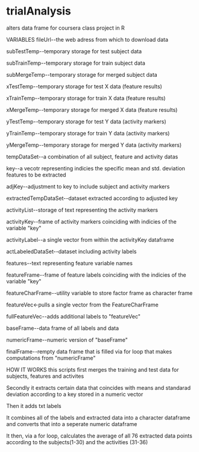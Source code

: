 trialAnalysis
=============

alters data frame for coursera class project in R

VARIABLES
fileUrl--the web adress from which to download data

subTestTemp--temporary storage for test subject data

subTrainTemp--temporary storage for train subject data

subMergeTemp--temporary storage for merged subject data

xTestTemp--temporary storage for test X data (feature results)

xTrainTemp--temporary storage for train X data (feature results)

xMergeTemp--temporary storage for merged X data (feature results)

yTestTemp--temporary storage for test Y data (activity markers)

yTrainTemp--temporary storage for train Y data (activity markers)

yMergeTemp--temporary storage for merged Y data (activity markers)

tempDataSet--a combination of all subject, feature and activity datas

key--a vecotr representing indicies the specific mean and std. deviation features                                         to be extracted

adjKey--adjustment to key to include subject and activity markers

extractedTempDataSet--dataset extracted according to adjusted key

activityList--storage of text representing the activity markers

activityKey--frame of activity markers coinciding with indicies of the variable "key"

activityLabel--a single vector from within the activityKey dataframe

actLabeledDataSet--dataset including activity labels

features--text representing feature variable names

featureFrame--frame of feature labels coinciding with the indicies of the variable "key"

featureCharFrame--utility variable to store factor frame as character frame

featureVec<-pulls a single vector from the FeatureCharFrame

fullFeatureVec--adds additional labels to "featureVec"

baseFrame--data frame of all labels and data

numericFrame--numeric version of "baseFrame"

finalFrame--rempty data frame that is filled via for loop that makes computations from "numericFrame"



HOW IT WORKS
this scripts first merges the training and test data for subjects, features and activites

Secondly it extracts certain data that coincides with means and standarad deviation according to a key stored in a numeric vector

Then it adds txt labels

It combines all of the labels and extracted data into a character dataframe and converts that into a seperate numeric dataframe

It then, via a for loop, calculates the average of all 76 extracted data points according to the subjects(1-30) and the activities (31-36)
